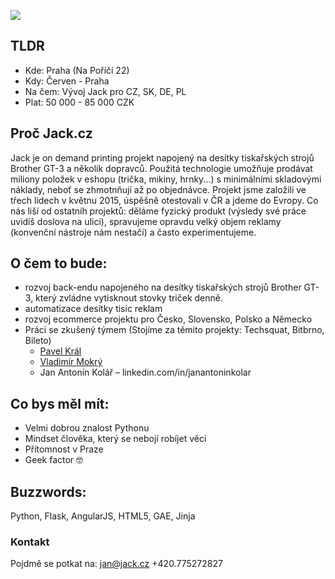 ![](https://github.com/jankolario/modulo11generator/blob/master/cover.png?raw=true)

## TLDR
* Kde: Praha (Na Poříčí 22)
* Kdy: Červen - Praha
* Na čem: Vývoj Jack pro CZ, SK, DE, PL
* Plat: 50 000 - 85 000 CZK

## Proč Jack.cz
Jack je on demand printing projekt napojený na desítky tiskařských strojů Brother GT-3 a několik dopravců. Použitá technologie umožňuje prodávat miliony položek v eshopu (trička, mikiny, hrnky...) s minimálními skladovými náklady, neboť se zhmotnňují až po objednávce. Projekt jsme založili ve třech lidech  v květnu 2015, úspěšně otestovali v ČR a jdeme do Evropy. Co nás liší od ostatníh projektů: děláme fyzický produkt (výsledy své práce uvidíš doslova na ulici), spravujeme opravdu velký objem reklamy (konvenční nástroje nám nestačí) a často experimentujeme.

## O čem to bude:

*  rozvoj back-endu napojeného na desítky tiskařských strojů Brother GT-3, který zvládne vytisknout stovky triček denně.​
*  automatizace desítky tisíc reklam
* rozvoj ecommerce projektu pro Česko, Slovensko, Polsko a Německo
* Práci se zkušený týmem (Stojíme za těmito projekty: Techsquat, Bitbrno, Bileto)​
  * [Pavel Král](http://github.com/pavelkraleu)
  * [Vladimír Mokrý](http://vmokry.com)
  * Jan Antonín Kolář – linkedin.com/in/janantoninkolar

## Co bys měl mít:
* Velmi dobrou znalost Pythonu
* Mindset člověka, který se nebojí robíjet věci
* Přítomnost v Praze
* Geek factor 🤓

## Buzzwords:
Python, Flask, AngularJS, HTML5, GAE, Jinja

### Kontakt
Pojdmě se potkat na:
jan@jack.cz
+420.775272827
